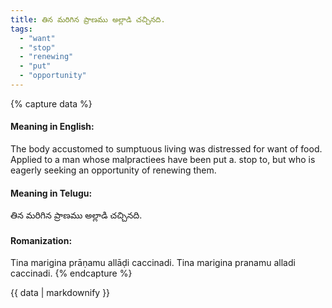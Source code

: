 ```yaml
---
title: తిన మరిగిన ప్రాణము అల్లాడి చచ్చినది.
tags:
  - "want"
  - "stop"
  - "renewing"
  - "put"
  - "opportunity"
---
```


{% capture data %}
#### Meaning in English:
The body accustomed to sumptuous living was distressed for want of food.
Applied to a man whose malpractiees have been put a. stop to, but who is eagerly seeking an opportunity of renewing them.

#### Meaning in Telugu:
తిన మరిగిన ప్రాణము అల్లాడి చచ్చినది.

#### Romanization:
Tina marigina prāṇamu allāḍi caccinadi.
Tina marigina pranamu alladi caccinadi.
{% endcapture %}

{{ data | markdownify }}

